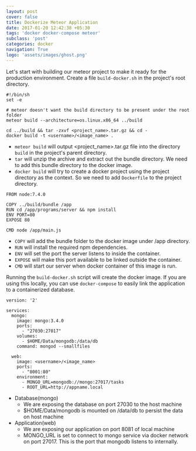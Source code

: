 ```yaml
---
layout: post
cover: false
title: Dockerize Meteor Application
date: 2017-01-20 12:42:38 +05:30
tags: 'docker docker-compose meteor'
subclass: 'post'
categories: docker
navigation: True
logo: 'assets/images/ghost.png'
---
```


Let's start with building our meteor project to make it ready for the production environment. Create a file `build-docker.sh` in the project's root directory.

```
#!/bin/sh
set -e

# meteor doesn't want the build directory to be present under the root folder
meteor build --architecture=os.linux.x86_64 ../build

cd ../build && tar -zxvf <project_name>.tar.gz && cd -
docker build -t <username>/<image_name> .

```

* `meteor build` will output <project_name>.tar.gz file into the directory `build` in the project's parent directory.
* `tar` will unzip the archive and extract out the bundle directory. We need to add this bundle directory to the docker image.
* `docker build` will try to create a docker project using the project directory as the context. So we need to add `Dockerfile` to the project directory.

```
FROM node:7.4.0

COPY ../build/bundle /app
RUN cd /app/programs/server && npm install
ENV PORT=80
EXPOSE 80

CMD node /app/main.js
```

* `COPY` will add the bundle folder to the docker image under /app directory.
* `RUN` will install the required npm dependencies.
* `ENV` will set the port the server listens to inside the container.
* `EXPOSE` will make this port available to be linked outside the container.
* `CMD` will start our server when docker container of this image is run.

Running the `build-docker.sh` script will create the docker image. If you are using this locally, you can use `docker-compose` to easily link the application to a containerized database.

```
version: '2'

services:
  mongo:
    image: mongo:3.4.0
    ports:
      - "27030:27017"
    volumes:
      - $HOME/Data/mongodb:/data/db
    command: mongod --smallfiles

  web:
    image: <username>/<image_name>
    ports:
      - "8001:80"
    environment:
      - MONGO_URL=mongodb://mongo:27017/tasks
      - ROOT_URL=http://appname.local
```

* Database(mongo)
  * We are exposing the database on port 27030 to the host machine
  * $HOME/Data/mongodb is mounted on /data/db to persist the data on host machine
* Application(web)
  * We are exposing our application on port 8081 of local machine
  * MONGO_URL is set to connect to mongo service via docker network on port 27017. This is the port that mongodb listens to internally.
